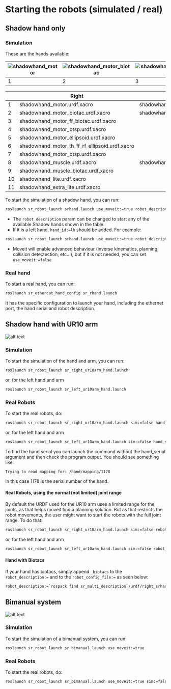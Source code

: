 # Starting the robots (simulated / real)

## Shadow hand only

### Simulation

These are the hands available:

|![shadowhand_motor]| ![shadowhand_motor_biotac]|![shadowhand_motor_ff_biotac]|![shadowhand_motor_btsp]|![shadowhand_motor_ellipsoid]|![shadowhand_motor_th_ff_rf_ellipsoid]|![shadowhand_motor_btsp]|![shadowhand_muscle]|![shadowhand_muscle_biotac]|![shadowhand_lite]|![shadowhand_extra_lite]
--- | --- | --- | --- | --- | --- | --- | --- | --- | --- | --- |
1 | 2 | 3 | 4 | 5 | 6 | 7 | 8 | 9 | 10 | 11 |


|                             | Right                                          | Left                                    | 
|---| ---------------------------------------------- |-----------------------------------------| 
|1  | shadowhand_motor.urdf.xacro                    | shadowhand_left_motor.urdf.xacro        | 
|2  | shadowhand_motor_biotac.urdf.xacro             | shadowhand_left_motor_biotac.urdf.xacro |
|3  | shadowhand_motor_ff_biotac.urdf.xacro          |                                         |
|4  | shadowhand_motor_btsp.urdf.xacro               |                                         |
|5  | shadowhand_motor_ellipsoid.urdf.xacro          |                                         |
|6  | shadowhand_motor_th_ff_rf_ellipsoid.urdf.xacro |                                |
|7  | shadowhand_motor_btsp.urdf.xacro               |                                         |
|8  | shadowhand_muscle.urdf.xacro                   | shadowhand_left_muscle.urdf.xacro       |
|9  | shadowhand_muscle_biotac.urdf.xacro            |                                         |
|10 | shadowhand_lite.urdf.xacro                     |                                         |
|11 | shadowhand_extra_lite.urdf.xacro               |                                         |

[shadowhand_motor]: https://github.com/shadow-robot/sr_interface/blob/F%23402_improve_documentation/images/shadow_motor.png 
[shadowhand_motor_biotac]: https://github.com/shadow-robot/sr_interface/blob/F%23402_improve_documentation/images/shadow_motor_biotac.png
[shadowhand_motor_ff_biotac]: https://github.com/shadow-robot/sr_interface/blob/F%23402_improve_documentation/images/shadowhand_motor_ff_biotac.png
[shadowhand_motor_btsp]: https://github.com/shadow-robot/sr_interface/blob/F%23402_improve_documentation/images/shadowhand_motor_btsp.png
[shadowhand_motor_ellipsoid]: https://github.com/shadow-robot/sr_interface/blob/F%23402_improve_documentation/images/shadowhand_motor_ellipsoid.png
[shadowhand_motor_th_ff_rf_ellipsoid]: https://github.com/shadow-robot/sr_interface/blob/F%23402_improve_documentation/images/shadowhand_motor_th_ff_rf_ellipsoid.png
[shadowhand_motor_btsp]: https://github.com/shadow-robot/sr_interface/blob/F%23402_improve_documentation/images/shadowhand_motor_btsp.png
[shadowhand_muscle]: https://github.com/shadow-robot/sr_interface/blob/F%23402_improve_documentation/images/shadowhand_muscle.png
[shadowhand_muscle_biotac]: https://github.com/shadow-robot/sr_interface/blob/F%23402_improve_documentation/images/shadowhand_muscle_biotac.png
[shadowhand_lite]: https://github.com/shadow-robot/sr_interface/blob/F%23402_improve_documentation/images/shadowhand_lite.png
[shadowhand_extra_lite]: https://github.com/shadow-robot/sr_interface/blob/F%23402_improve_documentation/images/shadowhand_extra_lite.png

To start the simulation of a shadow hand, you can run:

```bash
roslaunch sr_robot_launch srhand.launch use_moveit:=true robot_description:=`rospack find sr_description`/robots/shadowhand_motor.urdf.xacro
```

* The `robot description` param can be changed to start any of the available Shadow hands shown in the table.
* If it is a left hand, `hand_id:=lh` should be added. For example: 
```bash
roslaunch sr_robot_launch srhand.launch use_moveit:=true robot_description:=`rospack find sr_description`/robots/shadowhand_left_motor.urdf.xacro hand_id:=lh
```
* Moveit will enable advanced behaviour (inverse kinematics, planning, collision detectection, etc...), but if it is not needed, you can set `use_moveit:=false`

### Real hand

To start a real hand, you can run:
```bash
roslaunch sr_ethercat_hand_config sr_rhand.launch
```
It has the specific configuration to launch your hand, including the ethernet port, the hand serial and robot description.

## Shadow hand with UR10 arm
![alt text](https://github.com/shadow-robot/sr_interface/blob/F%23402_improve_documentation/images/ur10hand.png)

### Simulation
To start the simulation of the hand and arm, you can run:

```bash
roslaunch sr_robot_launch sr_right_ur10arm_hand.launch
```

or, for the left hand and arm

```bash
roslaunch sr_robot_launch sr_left_ur10arm_hand.launch
```

### Real Robots
To start the real robots, do:

```bash
roslaunch sr_robot_launch sr_right_ur10arm_hand.launch sim:=false hand_serial:=1178
```

or, for the left hand and arm

```bash
roslaunch sr_robot_launch sr_left_ur10arm_hand.launch sim:=false hand_serial:=1178
```

To find the hand serial you can launch the command without the hand_serial argument and then check the program output. You should see something like:

```
Trying to read mapping for: /hand/mapping/1178
```

In this case 1178 is the serial number of the hand.

#### Real Robots, using the normal (not limited) joint range

By default the URDF used for the UR10 arm uses a limited range for the joints, as that helps moveit find a planning solution. But as that restricts the robot movements, the user might want to start the robots with the full joint range. To do that:

```bash
roslaunch sr_robot_launch sr_right_ur10arm_hand.launch sim:=false robot_description:=`rospack find sr_multi_description`/urdf/right_srhand_ur10.urdf.xacro hand_serial:=1178
```

or, for the left hand and arm

```bash
roslaunch sr_robot_launch sr_left_ur10arm_hand.launch sim:=false robot_description:=`rospack find sr_multi_description`/urdf/left_srhand_ur10.urdf.xacro hand_serial:=1178
```

#### Hand with Biotacs

If your hand has biotacs, simply append `_biotacs` to the `robot_description:=` and to the `robot_config_file:=` as seen below:

```bash
robot_description:=`rospack find sr_multi_description`/urdf/right_srhand_ur10_joint_limited_biotacs.urdf.xacro robot_config_file:=`rospack find sr_multi_moveit_config`/config/robot_configs/right_sh_ur10_biotac.yaml
``` 
## Bimanual system
![alt text](https://github.com/shadow-robot/sr_interface/blob/F%23402_improve_documentation/images/bimanual.png)

### Simulation
To start the simulation of a bimanual system, you can run:

```bash
roslaunch sr_robot_launch sr_bimanual.launch use_moveit:=true
```

### Real Robots
To start the real robots, do:

```bash
roslaunch sr_robot_launch sr_bimanual.launch use_moveit:=true sim:=false rh_serial:=1290 lh_serial:=1338
```
